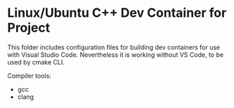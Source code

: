 # Linux/Ubuntu C++ Dev Container for Project

This folder includes configuration files for building dev containers for use with Visual Studio Code. Nevertheless it is working without VS Code, to be used by cmake CLI.

Compiler tools:
- gcc
- clang
